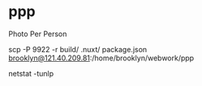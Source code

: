 # ppp
Photo Per Person

scp -P 9922 -r build/ .nuxt/ package.json brooklyn@121.40.209.81:/home/brooklyn/webwork/ppp

netstat -tunlp